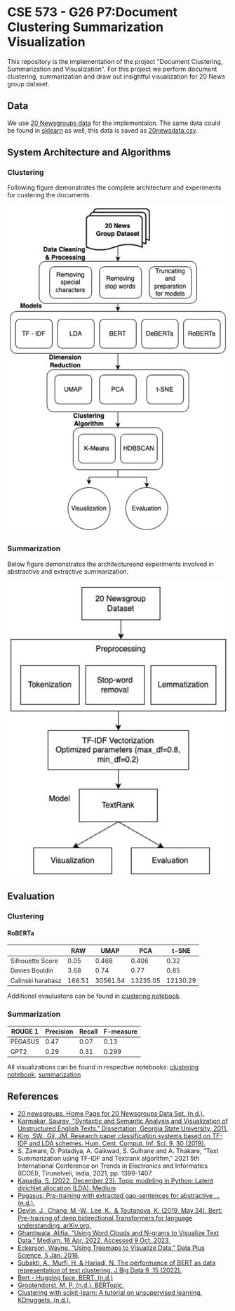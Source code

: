# CSE 573 - G26 P7:Document Clustering Summarization Visualization

This repository is the implementation of the project "Document Clustering, Summarization and Visualization". For this project we perform document clustering, summarization and draw out insightful visualization for 20 News group dataset. 

## Data
We use [20 Newsgroups data](http://qwone.com/~jason/20Newsgroups/) for the implementaion. The same data could be found in [sklearn](https://scikit-learn.org/0.19/datasets/twenty_newsgroups.html) as well, this data is saved as [20newsdata.csv](./data/20newsdata.csv).

## System Architecture and Algorithms

### Clustering

Following figure demonstrates the complete architecture and experiments for custering the documents.

![clustering](./figs/clustering_architecture.png)

### Summarization

Below figure demonstrates the architectureand experiments involved in abstractive and extractive summarization.

![summarization](./figs/summarization_architecture.png)

## Evaluation

### Clustering

#### RoBERTa

|                   | RAW       | UMAP     | PCA      | t-SNE     |
| ----------------- | --------- | -------- | -------- | --------- |
| Silhouette Score  | 0.05      | 0.468    | 0.406    | 0.32      |
| Davies Bouldin    | 3.68      | 0.74     | 0.77     | 0.85      |
| Calinski harabasz | 168.51    | 30561.54 | 13235.05 | 12130.29  |

Additional evauluatons can be found in [clustering notebook](./Clustering/bert%20lda%20clustering.ipynb).

### Summarization

|  ROUGE 1   | Precision  | Recall    | F-measure   |
| ---------- | ---------- | --------- | ----------- |
| PEGASUS    | 0.47       | 0.07      | 0.13        |
| GPT2       | 0.29       | 0.31      | 0.299       |

All visualizations can be found in respective notebooks: [clustering notebook](./Clustering/bert%20lda%20clustering.ipynb), [summarization](./Summarization/Abstractive_Summarization.ipynb)

## References
- [20 newsgroups. Home Page for 20 Newsgroups Data Set. (n.d.).](http://qwone.com/~jason/20Newsgroups/)
- [Karmakar, Saurav, "Syntactic and Semantic Analysis and Visualization of Unstructured English Texts." Dissertation, Georgia State University, 2011.](https://doi.org/10.57709/2292261)
- [Kim, SW., Gil, JM. Research paper classification systems based on TF-IDF and LDA schemes. Hum. Cent. Comput. Inf. Sci. 9, 30 (2019).](https://doi.org/10.1186/s13673-019-0192-7)
- S. Zaware, D. Patadiya, A. Gaikwad, S. Gulhane and A. Thakare, "Text Summarization using TF-IDF and Textrank algorithm," 2021 5th International Conference on Trends in Electronics and Informatics (ICOEI), Tirunelveli, India, 2021, pp. 1399-1407.
- [Kapadia, S. (2022, December 23). Topic modeling in Python: Latent dirichlet allocation (LDA). Medium](https://towardsdatascience.com/end-to-end-topic-modeling-in-python-latent-dirichlet-allocation-lda-35ce4ed6b3e0)
- [Pegasus: Pre-training with extracted gap-sentences for abstractive ... (n.d.).](https://arxiv.org/pdf/1912.08777.pdf)
- [Devlin, J., Chang, M.-W., Lee, K., &amp; Toutanova, K. (2019, May 24). Bert: Pre-training of deep bidirectional Transformers for language understanding. arXiv.org.](https://arxiv.org/abs/1810.04805)
- [Ghantiwala, Alifia. “Using Word Clouds and N-grams to Visualize Text Data.” Medium, 16 Apr. 2022, Accessed 9 Oct. 2023.](gghantiwala.medium.com/using-wordclouds-and-n-grams-to-visualise-text-data-e71e96a3f152)
- [Eckerson, Wayne. “Using Treemaps to Visualize Data.” Data Plus Science, 5 Jan. 2016,](www.dataplusscience.com/UsingTreemaps.html)
- [Subakti, A., Murfi, H. & Hariadi, N. The performance of BERT as data representation of text clustering. J Big Data 9, 15 (2022).](https://doi.org/10.1186/s40537-022-00564-9)
- [Bert - Hugging face. BERT. (n.d.)](https://huggingface.co/docs/transformers/main/en/model_doc/bert)
- [Grootendorst, M. P. (n.d.). BERTopic.](https://maartengr.github.io/BERTopic/index.html)
- [Clustering with scikit-learn: A tutorial on unsupervised learning. KDnuggets. (n.d.).](https://www.kdnuggets.com/2023/05/clustering-scikitlearn-tutorial-unsupervised-learning.html)